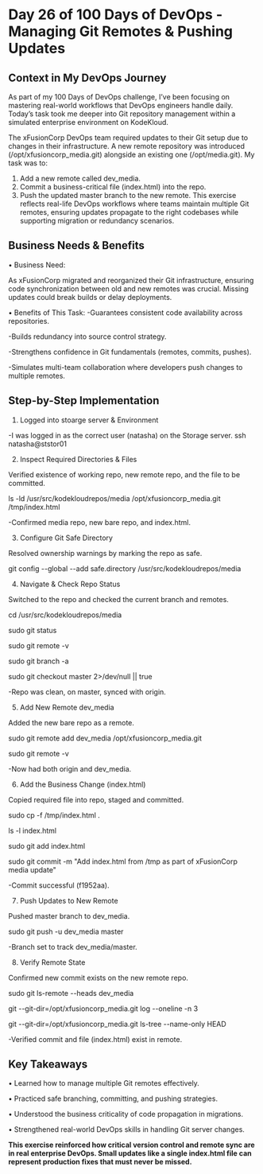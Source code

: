 # Day 26 of 100 Days of DevOps - Managing Git Remotes & Pushing Updates
## Context in My DevOps Journey
As part of my 100 Days of DevOps challenge, I’ve been focusing on mastering real-world workflows that DevOps engineers handle daily. Today’s task took me deeper into Git repository management within a simulated enterprise environment on KodeKloud.

The xFusionCorp DevOps team required updates to their Git setup due to changes in their infrastructure. A new remote repository was introduced (/opt/xfusioncorp_media.git) alongside an existing one (/opt/media.git). My task was to:

1.	Add a new remote called dev_media.
2.	Commit a business-critical file (index.html) into the repo.
3.	Push the updated master branch to the new remote.
This exercise reflects real-life DevOps workflows where teams maintain multiple Git remotes, ensuring updates propagate to the right codebases while supporting migration or redundancy scenarios.

## Business Needs & Benefits
•	Business Need:

As xFusionCorp migrated and reorganized their Git infrastructure, ensuring code synchronization between old and new remotes was crucial. Missing updates could break builds or delay deployments.

•	Benefits of This Task:
-Guarantees consistent code availability across repositories.

-Builds redundancy into source control strategy.

-Strengthens confidence in Git fundamentals (remotes, commits, pushes).

-Simulates multi-team collaboration where developers push changes to multiple remotes.

## Step-by-Step Implementation
1. Logged into stoarge server & Environment

-I was logged in as the correct user (natasha) on the Storage server.
ssh natasha@ststor01

2. Inspect Required Directories & Files

Verified existence of working repo, new remote repo, and the file to be committed.

ls -ld /usr/src/kodekloudrepos/media /opt/xfusioncorp_media.git /tmp/index.html

-Confirmed media repo, new bare repo, and index.html.

3. Configure Git Safe Directory

Resolved ownership warnings by marking the repo as safe.

git config --global --add safe.directory /usr/src/kodekloudrepos/media

4. Navigate & Check Repo Status

Switched to the repo and checked the current branch and remotes.

cd /usr/src/kodekloudrepos/media

sudo git status

sudo git remote -v

sudo git branch -a

sudo git checkout master 2>/dev/null || true

-Repo was clean, on master, synced with origin.

5. Add New Remote dev_media

Added the new bare repo as a remote.

sudo git remote add dev_media /opt/xfusioncorp_media.git

sudo git remote -v

-Now had both origin and dev_media.

6. Add the Business Change (index.html)

Copied required file into repo, staged and committed.

sudo cp -f /tmp/index.html .

ls -l index.html

sudo git add index.html

sudo git commit -m "Add index.html from /tmp as part of xFusionCorp media update"

-Commit successful (f1952aa).

7. Push Updates to New Remote

Pushed master branch to dev_media.

sudo git push -u dev_media master

-Branch set to track dev_media/master.

8. Verify Remote State

Confirmed new commit exists on the new remote repo.

sudo git ls-remote --heads dev_media

git --git-dir=/opt/xfusioncorp_media.git log --oneline -n 3

git --git-dir=/opt/xfusioncorp_media.git ls-tree --name-only HEAD

-Verified commit and file (index.html) exist in remote.

## Key Takeaways
•	Learned how to manage multiple Git remotes effectively.

•	Practiced safe branching, committing, and pushing strategies.

•	Understood the business criticality of code propagation in migrations.

•	Strengthened real-world DevOps skills in handling Git server changes.

**This exercise reinforced how critical version control and remote sync are in real enterprise DevOps. Small updates like a single index.html file can represent production fixes that must never be missed.**
